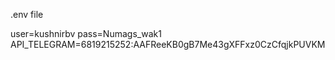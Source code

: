 .env file

user=kushnirbv
pass=Numags_wak1
API_TELEGRAM=6819215252:AAFReeKB0gB7Me43gXFFxz0CzCfqjkPUVKM
